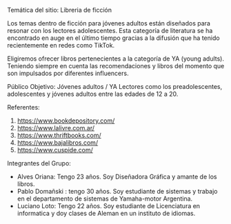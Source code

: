 Temática del sitio: Libreria de ficción

Los temas dentro de ficción para jóvenes adultos están diseñados para resonar con los lectores adolescentes. Esta categoría de literatura se ha encontrado en auge en el último tiempo gracias a la difusión que ha tenido recientemente en redes como TikTok. 

Eligiremos ofrecer libros pertenecientes a la categoría de YA (young adults). Teniendo siempre en cuenta las recomendaciones y libros del momento que son impulsados por diferentes influencers. 


Público Objetivo: Jóvenes adultos / YA
Lectores como los preadolescentes, adolescentes y jóvenes adultos entre las edades de 12 a 20.

Referentes: 
  1. https://www.bookdepository.com/
  2. https://www.lalivre.com.ar/
  3. https://www.thriftbooks.com/
  4. https://www.bajalibros.com/
  5. https://www.cuspide.com/


Integrantes del Grupo:

* Alves Oriana: Tengo 23 años. Soy Diseñadora Gráfica y amante de los libros.  
* Pablo Domañski : tengo 30 años. Soy estudiante de sistemas y trabajo en el departamento de sistemas de Yamaha-motor Argentina.
* Luciano Loto: Tengo 22 años. Soy estudiante de Licenciatura en informatica y doy clases de Aleman en un instituto de idiomas.

